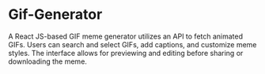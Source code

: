 # Gif-Generator
 A React JS-based GIF meme generator utilizes an API to fetch animated GIFs. Users can search and select GIFs, add captions, and customize meme styles. The interface allows for previewing and editing before sharing or downloading the meme. 
